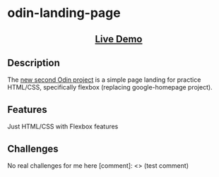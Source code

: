 # odin-landing-page

<h2 align="center"><a  href="https://aurelien-genois.github.io/odin-landing-page/">Live Demo</a></h2>

## Description

The [new second Odin project](https://www.theodinproject.com/lessons/foundations-landing-page) is a simple page landing for practice HTML/CSS, specifically flexbox (replacing google-homepage project).

## Features

Just HTML/CSS with Flexbox features

## Challenges

No real challenges for me here
[comment]: <> (test comment)
